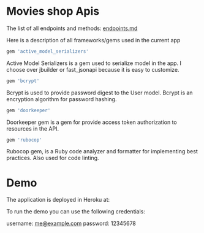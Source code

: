 # Movies shop Apis  

The list of all endpoints and methods: [endpoints.md](endpoints.md)  

Here is a description of all frameworks/gems used in the current app  

```ruby
gem 'active_model_serializers'
```  
Active Model Serializers is a gem used to serialize model in the app. I choose over jbuilder or fast_jsonapi because it is easy to customize.  

```ruby
gem 'bcrypt'
```
Bcrypt is used to provide password digest to the User model. Bcrypt is an encryption algorithm for password hashing.  

```ruby
gem 'doorkeeper'
```  
Doorkeeper gem is a gem for provide access token authorization to resources in the API. 

```ruby
gem 'rubocop'
```
Rubocop gem, is a Ruby code analyzer and formatter for implementing best practices. Also used for code linting.

# Demo

The application is deployed in Heroku at: 

To run the demo you can use the following credentials:  

username: me@example.com
password: 12345678